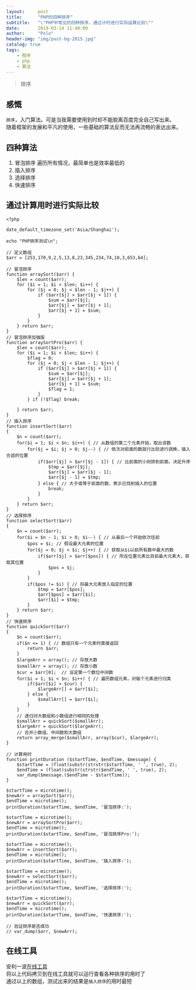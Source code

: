 ```yaml
---
layout:     post
title:      "PHP的四种排序"
subtitle:   "\"PHP中常见的四种排序，通过计时进行实际运算比较\""
date:       2019-03-14 11:40:00
author:     "Polo"
header-img: "img/post-bg-2015.jpg"
catalog: true
tags:
    - 程序
    - php
    - 算法
---
```


> 排序  

## 感慨
`排序`，入门算法。可是当我需要使用到时却不能脱离百度完全自己写出来。  
随着框架的发展和平凡的使用，一些基础的算法反而无法再流畅的表达出来。

## 四种算法
1. 冒泡排序 遍历所有情况，最简单也是效率最低的
1. 插入排序
1. 选择排序
1. 快速排序

## 通过计算用时进行实际比较

    <?php

    date_default_timezone_set('Asia/Shanghai');

    echo "PHP排序测试\n";

    // 定义数组
    $arr = [253,170,9,2,5,13,8,23,345,234,74,10,3,653,64];

    // 冒泡排序
    function arraySort($arr) {
        $len = count($arr);
        for ($i = 1; $i < $len; $i++) {
            for ($j = 0; $j < $len - 1; $j++) {
                if ($arr[$j] > $arr[$j + 1]) {
                    $sum = $arr[$j];
                    $arr[$j] = $arr[$j + 1];
                    $arr[$j + 1] = $sum;
                }
            }
        } return $arr;
    }
    // 冒泡排序加强版
    function arraySortPro($arr) {
        $len = count($arr);
        for ($i = 1; $i < $len; $i++) {
            $flag = 0;
            for ($j = 0; $j < $len - 1; $j++) {
                if ($arr[$j] > $arr[$j + 1]) {
                    $sum = $arr[$j];
                    $arr[$j] = $arr[$j + 1];
                    $arr[$j + 1] = $sum;
                    $flag = 1;
                }
            } if (!$flag) break;
            
        } return $arr;
    }
    // 插入排序
    function insertSort($arr)
    {
        $n = count($arr);
        for($i = 1; $i < $n; $i++) { // 从数组的第二个元素开始，取出该数
            for($j = $i; $j > 0; $j--) { // 依次对前面的数就行比较进行调换，插入合适的位置
                if($arr[$j] > $arr[$j - 1]) { // 比前面的小则排到前面，决定升序
                    $tmp = $arr[$j];
                    $arr[$j] = $arr[$j - 1];
                    $arr[$j - 1] = $tmp;
                } else { // 大于或等于前面的数，表示已找到插入的位置
                    break;
                }
            }
        } return $arr;
    }
    // 选择排序
    function selectSort($arr)
    {
        $n = count($arr);
        for($i = $n - 1; $i > 0; $i--) { // 从最后一个开始依次往前
            $pos = $i; // 假设最大元素的位置
            for($j = 0; $j < $i; $j++) { // 获取从$i以前所有数中最大的数
                if($arr[$j] > $arr[$pos]) { // 所在位置元素比目前最大元素大，获取其位置
                    $pos = $j;
                }
            }
            if($pos != $i) { // 将最大元素放入指定的位置
                $tmp = $arr[$pos];
                $arr[$pos] = $arr[$i];
                $arr[$i] = $tmp;
            }
        } return $arr;
    }
    // 快速排序
    function quickSort($arr)
    {
        $n = count($arr);
        if($n <= 1) { // 数组只有一个元素时直接返回
            return $arr;
        }
        $largeArr = array(); // 存放大数
        $smallArr = array(); // 存放小数
        $cur = $arr[0];  // 设定第一个数位中间数
        for($i = 1; $i < $n; $i++) { // 遍历数组元素，对每个元素进行归类
            if($arr[$i] > $cur) {
                $largeArr[] = $arr[$i];
            } else {
                $smallArr[] = $arr[$i];
            }
        }
        // 递归对大数组和小数组进行相同的处理
        $smallArr = quickSort($smallArr);
        $largeArr = quickSort($largeArr);
        // 合并小数组、中间数和大数组
        return array_merge($smallArr, array($cur), $largeArr);
    }

    // 计算用时
    function printDuration ($startTime, $endTime, $message) {
        $startTime = (float)substr(strstr($startTime, ' ', true), 2);
        $endTime = (float)substr(strstr($endTime, ' ', true), 2);
        var_dump($message.($endTime - $startTime));
    }

    $startTime = microtime();
    $newArr = arraySort($arr);
    $endTime = microtime();
    printDuration($startTime, $endTime, '冒泡排序:');

    $startTime = microtime();
    $newArr = arraySortPro($arr);
    $endTime = microtime();
    printDuration($startTime, $endTime, '冒泡排序Pro:');

    $startTime = microtime();
    $newArr = insertSort($arr);
    $endTime = microtime();
    printDuration($startTime, $endTime, '插入排序:');

    $startTime = microtime();
    $newArr = selectSort($arr);
    $endTime = microtime();
    printDuration($startTime, $endTime, '选择排序:');

    $startTime = microtime();
    $newArr = quickSort($arr);
    $endTime = microtime();
    printDuration($startTime, $endTime, '快速排序:');

    // 验证排序是否成功
    // var_dump($arr, $newArr);

## 在线工具  
安利一波[在线工具](https://tool.lu/coderunner/)  
将以上代码拷贝到在线工具就可以运行查看各种排序的用时了  
通过以上的数组，测试出来的结果是`插入排序`的用时最短  
